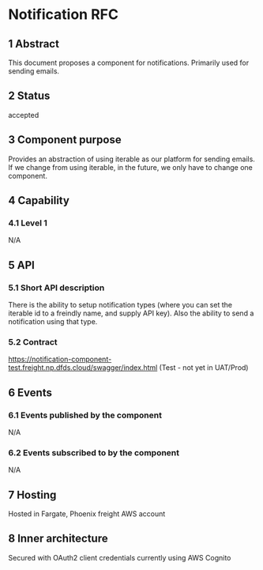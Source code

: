 # Notification RFC
## 1 Abstract
This document proposes a component for notifications. Primarily used for sending emails.

## 2 Status
accepted

## 3 Component purpose
Provides an abstraction of using iterable as our platform for sending emails. If we change from using iterable, in the future, we only have to change one component.

## 4 Capability
### 4.1 Level 1
N/A

## 5 API
### 5.1 Short API description
There is the ability to setup notification types (where you can set the iterable id to a freindly name, and supply API key). Also the ability to send a notification using that type.

### 5.2 Contract
https://notification-component-test.freight.np.dfds.cloud/swagger/index.html (Test - not yet in UAT/Prod)

## 6 Events
### 6.1 Events published by the component
N/A

### 6.2 Events subscribed to by the component
N/A

## 7 Hosting
Hosted in Fargate, Phoenix freight AWS account

## 8 Inner architecture
Secured with OAuth2 client credentials currently using AWS Cognito
